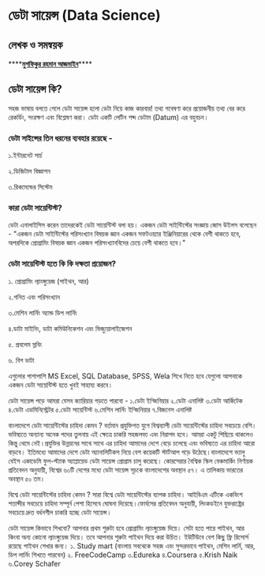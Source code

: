 # ডেটা সায়েন্স \(Data Science\)

## **লেখক ও সমন্বয়ক**

\*\*\*\*[**মুশফিকুর রহমান আজমাইন**](https://sites.google.com/view/ajmainrahman)\*\*\*\*

## ডেটা সায়েন্স কি? 

সহজ ভাষায় বলতে গেলে ডেটা সায়েন্স হলো ডেটা নিয়ে কাজ কারবার! তথ্য গবেষণা করে প্রয়োজনীয় তথ্য বের করে রেকর্ডিং, সংরক্ষণ এবং বিশ্লেষণ করা। ডেটা একটি লেটিন শব্দ ডেটাম \(Datum\) এর বহুবচন।

### ডেটা সাইন্সের তিন ধরনের ব্যবহার রয়েছে - 

১.ইন্টারনেট সার্চ 

২.ডিজিটাল বিজ্ঞাপন 

৩.রিকমেন্ডের সিস্টেম

### কারা ডেটা সায়েন্টিস্ট? 

ডেটা এনালাইসিস করেন তাদেরকেই ডেটা সায়েন্টিস্ট বলা হয়। একজন ডেটা সাইন্টিস্টের সংজ্ঞায় জোস উইলস বলেছেন - "একজন ডেটা সাইন্টিস্টের পরিসংখ্যান বিষয়ক জ্ঞান একজন সফটওয়্যার ইঞ্জিনিয়ারের থেকে বেশী থাকতে হবে, অপরদিকে প্রোগ্রামিং বিষয়ক জ্ঞান একজন পরিসংখ্যানবিদের চেয়ে বেশী থাকতে হবে।"

### ডেটা সায়েন্টিস্ট হতে কি কি দক্ষতা প্রয়োজন?

১. প্রোগ্রামিং ল্যাংঙ্গুয়েজ \(পাইথন, আর\)

২.গনিত এবং পরিসংখ্যান

৩.মেশিন লার্নিং অ্যান্ড ডিপ লার্নিং 

৪.ডাটা মাইনিং, ডাটা কমিউনিকেশন এবং ভিজ্যুয়ালাইজেশন

৫. প্রবলেম স্লবিং 

৬. বিগ ডাটা 

এগুলোর পাশাপাশি MS Excel, SQL Database, SPSS, Wela শিখে নিতে হবে যেগুলো আপনাকে একজন ডেটা সায়েন্টিস্ট হতে খুবই সাহায্য করবে।

ডেটা সায়েন্স পড়ে আমরা যেসব ক্যারিয়ার গড়তে পারবো - ১.ডেটা ইন্জিনিয়ার ২.ডেটা এনালিষ্ট ৩.ডেটা আর্কিটেক ৪.ডেটা এডমিনিস্ট্রেটর ৫.ডেটা সায়েন্টিস্ট ৬.মেশিন লার্নিং ইন্জিনিয়ার ৭.বিজনেস এনালিষ্ট

বাংলাদেশে ডেটা সায়েন্টিস্টের চাহিদা কেমন ? বর্তমান প্রযুক্তিগত যুগে বিশ্বব্যাপী ডেটা সায়েন্টিস্টের চাহিদা সবচেয়ে বেশি।ভবিষ্যতে অন্যান্য অনেক পদের তুলনায় এই ক্ষেত্রে চাকরি সহজলভ্য এবং নিরাপদ হবে। আমরা একটু পিছিয়ে থাকলেও কিন্তু থেমে নেই।প্রযুক্তির উন্নয়নের সাথে সাথে এর চাহিদা আমাদের দেশে বেড়ে চলেছে এবং ভবিষ্যতে এর চাহিদা আরো বাড়বে। ইতিমধ্যে আমাদের দেশে ডেটা অ্যানালিটিকস নিয়ে বেশ কয়েকটি স্টার্টআপ গড়ে উঠেছে।বাংলাদেশে ভ্যালু বেইস একাডেমি ফুল-স্ট্যাক অ্যাপ্লায়েড ডেটা সায়েন্স প্রোগ্রাম চালু করেছে। কোরসেরার বৈশ্বিক স্কিল বেঞ্চমার্কিং নির্ণায়ক প্রতিবেদন অনুযায়ী, বিশ্বের ৬০টি দেশের মধ্যে ডেটা সায়েন্স সূচকে বাংলাদেশের অবস্থান ৫৭। এ তালিকায় ভারতের অবস্থান ৫০ তম।

বিশ্বে ডেটা সায়েন্টিস্টের চাহিদা কেমন ? সারা বিশ্বে ডেটা সায়েন্টিস্টের ব্যাপক চাহিদা। আইবিএম এটিকে একবিংশ শতাব্দীর সবচেয়ে চাহিদা সম্পূর্ন পেশা হিসেবে ঘোষনা দিয়েছে।ফোর্বসের প্রতিবেদন অনুযায়ী, লিংকডইনে যুক্তরাষ্ট্রের সবচেয়ে দ্রুত বর্ধনশীল চাকরি হচ্ছে ডেটা সায়েন্স।

ডেটা সায়েন্স কিভাবে শিখবো? আপনার প্রথম শুরুটা হবে প্রোগ্রামিং ল্যাংঙ্গুয়েজ দিয়ে। সেটা হতে পারে পাইথন, আর কিংবা অন্য কোনো ল্যাংঙ্গুয়েজ দিয়ে। তবে আপনার শুরুটা পাইথন দিয়ে করা উচিত। ইউটিউবে বেশ কিছু ফ্রি রিসোর্স রয়েছে পাইথন শেখার জন্য। ১. Study mart \(বাংলায় সবথেকে সহজ এবং সুন্দরভাবে পাইথন, মেশিন লার্নি, আর, ডিপ লার্নিং শিখতে পারবেন\) ২. FreeCodeCamp ৩.Edureka ৪.Coursera ৫.Krish Naik ৬.Corey Schafer

